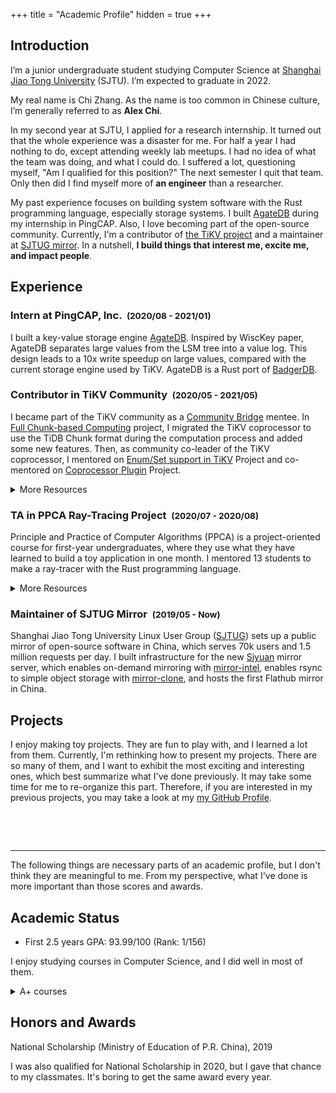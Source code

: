 +++
title = "Academic Profile"
hidden = true
+++

## Introduction

I’m a junior undergraduate student studying Computer Science at
[Shanghai Jiao Tong University](http://en.sjtu.edu.cn/) (SJTU).
I’m expected to graduate in 2022.

My real name is Chi Zhang. As the name is too common in Chinese culture, I’m generally
referred to as **Alex Chi**.

In my second year at SJTU, I applied for a research internship.
It turned out that the whole experience was a disaster for me. For half a year
I had nothing to do, except attending weekly lab meetups. I had no idea of what
the team was doing, and what I could do. I suffered a lot, questioning myself,
"Am I qualified for this position?" The next semester I quit that team.
Only then did I find myself more of **an engineer** than a researcher.

My past experience focuses on building system software with the Rust programming
language, especially storage systems. I built [AgateDB][agatedb] during my
internship in PingCAP. Also, I love becoming part of the open-source
community. Currently, I'm a contributor of [the TiKV project](https://tikv.org)
and a maintainer at [SJTUG mirror](https://mirrors.sjtug.sjtu.edu.cn).
In a nutshell, **I build things that interest me, excite me, and impact people**.

## Experience

### Intern at PingCAP, Inc. &nbsp;<small>(2020/08 - 2021/01)</small>

I built a key-value storage engine [AgateDB][agatedb].
Inspired by WiscKey paper, AgateDB separates large values from the
LSM tree into a value log. This design leads to a 10x write speedup
on large values, compared with the current storage engine used by TiKV.
AgateDB is a Rust port of [BadgerDB][badger].

[badger]: https://github.com/dgraph-io/badger
[agatedb]: https://github.com/tikv/agatedb

### Contributor in TiKV Community &nbsp;<small>(2020/05 - 2021/05)</small>

I became part of the TiKV community as a [Community Bridge][7] mentee. In
[Full Chunk-based Computing][1] project, I migrated the TiKV coprocessor
to use the TiDB Chunk format during the computation process and added some
new features. Then, as community co-leader of the TiKV coprocessor, I
mentored on [Enum/Set support in TiKV][6] Project and
co-mentored on [Coprocessor Plugin][8] Project.

<details>

<summary>More Resources</summary>

* [My CommunityBridge Mentorship with TiKV Project][2]
* [Sharing in TiKV monthly meeting][3]
* [Full Chunk-based Computing Project][4]

</details>

[1]: https://github.com/skyzh/tikv/issues/2
[2]: https://tikv.org/blog/communitybridge-mentorship/
[3]: https://youtu.be/46zhiiDBT5w?t=682
[4]: https://github.com/skyzh/tikv/projects/1
[6]: https://github.com/tikv/tikv/issues/9066
[7]: https://mentorship.lfx.linuxfoundation.org
[8]: https://github.com/tikv/tikv/issues/9747


### TA in PPCA Ray-Tracing Project &nbsp;<small>(2020/07 - 2020/08)</small>

Principle and Practice of Computer Algorithms (PPCA)
is a project-oriented course for first-year undergraduates,
where they use what they have learned to build a toy application
in one month. I mentored 13 students to make a ray-tracer with
the Rust programming language. 

<details>

<summary>More Resources</summary>

* [Student Project Showcase][ppca_1]
* [Project Template and Tutorials][ppca_2]

</details>

[ppca_1]: https://github.com/skyzh/raytracer-tutorial/issues/9
[ppca_2]: https://github.com/skyzh/raytracer-tutorial

### Maintainer of SJTUG Mirror &nbsp;<small>(2019/05 - Now)</small>

Shanghai Jiao Tong University Linux User Group ([SJTUG][sjtug_3])
sets up a public mirror of open-source software in China, which
serves 70k users and 1.5 million requests per day. I built
infrastructure for the new [Siyuan][sjtug_2] mirror server, which
enables on-demand mirroring with [mirror-intel][sjtug_1], enables
rsync to simple object storage with [mirror-clone][sjtug_4], and hosts
the first Flathub mirror in China.

[sjtug_1]: https://github.com/sjtug/mirror-intel
[sjtug_2]: https://github.com/sjtug/mirror-docker-siyuan
[sjtug_3]: https://github.com/sjtug/
[sjtug_4]: https://github.com/sjtug/mirror-clone

## Projects
I enjoy making toy projects. They are fun to play with,
and I learned a lot from them. Currently, I'm rethinking how
to present my projects. There are so many of them, and I want
to exhibit the most exciting and interesting ones, which best
summarize what I've done previously.
It may take some time for me to re-organize this part. Therefore,
if you are interested in my previous projects, you may
take a look at my [my GitHub Profile](https://github.com/skyzh).

<p>&nbsp;</p>
<p>&nbsp;</p>

---

The following things are necessary parts of an academic profile, but I don't think they are meaningful
to me. From my perspective, what I've done is more important than those scores and awards.

## Academic Status

* First 2.5 years GPA: 93.99/100 (Rank: 1/156)

I enjoy studying courses in Computer Science, and I did well in most of them.

<details>

<summary>A+ courses</summary>

* Full-score (100/100) courses
  * CS154: C++ Programming Language (Fall 2018)
  * CS149: Data Structure (Spring 2019)
  * MS125: Principle and Practice of Computer Algorithms (Summer 2019)
  * CS241: Principles and Practice of Problem Solving (Fall 2019)
  [[final project + presentation]](https://github.com/skyzh/Meteor)
  * CS307: Operating System (Spring 2020)
  * CS356: Operating System Projects (Spring 2020)
  [[final project + presentation]](https://github.com/skyzh/oom_killer)
  * CS145: Computer Architecture Experiments (Spring 2020)
  [[final project + report]](https://github.com/skyzh/mips-cpu)
* Other A+ courses
  * (95/100) CS359: Computer Architecture (Spring 2020)
  * (96/100) EI209: Computer Organization (Spring 2020)
  * (96/100) CS339: Computer Networks (Fall 2020)
  * (95/100) CS236: Cloud Computing (Fall 2020)
  * (99/100) CS410: Artificial Intelligence (Fall 2020)
  * (99/100) CS467: Theory of Computation (Fall 2020)
  * etc.

</details>

## Honors and Awards

National Scholarship (Ministry of Education of P.R. China), 2019

I was also qualified for National Scholarship in 2020, but I gave that chance to
my classmates. It's boring to get the same award every year.

</details>

